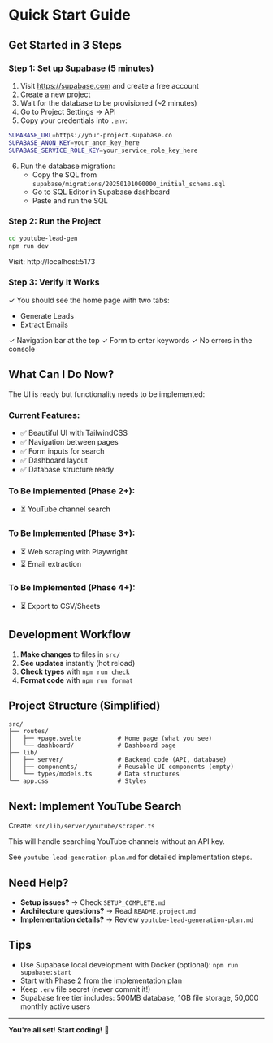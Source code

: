 # Quick Start Guide

## Get Started in 3 Steps

### Step 1: Set up Supabase (5 minutes)

1. Visit https://supabase.com and create a free account
2. Create a new project
3. Wait for the database to be provisioned (~2 minutes)
4. Go to Project Settings → API
5. Copy your credentials into `.env`:
```bash
SUPABASE_URL=https://your-project.supabase.co
SUPABASE_ANON_KEY=your_anon_key_here
SUPABASE_SERVICE_ROLE_KEY=your_service_role_key_here
```

6. Run the database migration:
   - Copy the SQL from `supabase/migrations/20250101000000_initial_schema.sql`
   - Go to SQL Editor in Supabase dashboard
   - Paste and run the SQL

### Step 2: Run the Project

```bash
cd youtube-lead-gen
npm run dev
```

Visit: http://localhost:5173

### Step 3: Verify It Works

✓ You should see the home page with two tabs:
  - Generate Leads
  - Extract Emails

✓ Navigation bar at the top
✓ Form to enter keywords
✓ No errors in the console

## What Can I Do Now?

The UI is ready but functionality needs to be implemented:

### Current Features:
- ✅ Beautiful UI with TailwindCSS
- ✅ Navigation between pages
- ✅ Form inputs for search
- ✅ Dashboard layout
- ✅ Database structure ready

### To Be Implemented (Phase 2+):
- ⏳ YouTube channel search
### To Be Implemented (Phase 3+):
- ⏳ Web scraping with Playwright
- ⏳ Email extraction
### To Be Implemented (Phase 4+):
- ⏳ Export to CSV/Sheets

## Development Workflow

1. **Make changes** to files in `src/`
2. **See updates** instantly (hot reload)
3. **Check types** with `npm run check`
4. **Format code** with `npm run format`

## Project Structure (Simplified)

```
src/
├── routes/
│   ├── +page.svelte          # Home page (what you see)
│   └── dashboard/            # Dashboard page
├── lib/
│   ├── server/               # Backend code (API, database)
│   ├── components/           # Reusable UI components (empty)
│   └── types/models.ts       # Data structures
└── app.css                   # Styles
```

## Next: Implement YouTube Search

Create: `src/lib/server/youtube/scraper.ts`

This will handle searching YouTube channels without an API key.

See `youtube-lead-generation-plan.md` for detailed implementation steps.

## Need Help?

- **Setup issues?** → Check `SETUP_COMPLETE.md`
- **Architecture questions?** → Read `README.project.md`
- **Implementation details?** → Review `youtube-lead-generation-plan.md`

## Tips

- Use Supabase local development with Docker (optional): `npm run supabase:start`
- Start with Phase 2 from the implementation plan
- Keep `.env` file secret (never commit it!)
- Supabase free tier includes: 500MB database, 1GB file storage, 50,000 monthly active users

---

**You're all set! Start coding!** 🚀
